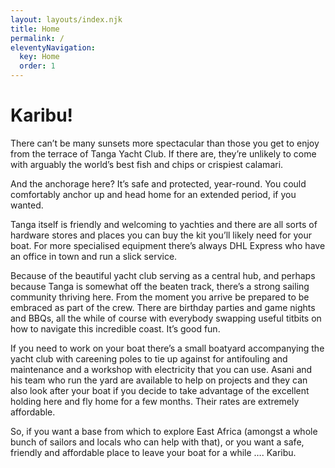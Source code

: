 ```yaml
---
layout: layouts/index.njk
title: Home
permalink: /
eleventyNavigation:
  key: Home
  order: 1
---
```

# Karibu!

There can’t be many sunsets more spectacular than those you get to enjoy from the terrace of Tanga Yacht Club.  If there are, they’re unlikely to come with arguably the world’s best fish and chips or crispiest calamari.

And the anchorage here?  It’s safe and protected, year-round.  You could comfortably anchor up and head home for an extended period, if you wanted.

Tanga itself is friendly and welcoming to yachties and there are all sorts of hardware stores and places you can buy the kit you’ll likely need for your boat.  For more specialised equipment there’s always DHL Express who have an office in town and run a slick service. 

Because of the beautiful yacht club serving as a central hub, and perhaps because Tanga is somewhat off the beaten track, there’s a strong sailing community thriving here.  From the moment you arrive be prepared to be embraced as part of the crew.  There are birthday parties and game nights and BBQs, all the while of course with everybody swapping useful titbits on how to navigate this incredible coast.  It’s good fun.

If you need to work on your boat there’s a small boatyard accompanying the yacht club with careening poles to tie up against for antifouling and maintenance and a workshop with electricity that you can use.  Asani and his team who run the yard are available to help on projects and they can also look after your boat if you decide to take advantage of the excellent holding here and fly home for a few months.  Their rates are extremely affordable.

So, if you want a base from which to explore East Africa (amongst a whole bunch of sailors and locals who can help with that), or you want a safe, friendly and affordable place to leave your boat for a while …. Karibu.